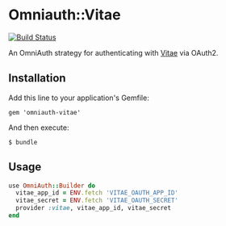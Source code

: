 # Omniauth::Vitae

[![Build Status](https://travis-ci.org/PeopleAdmin/omniauth-vitae)](https://travis-ci.org/PeopleAdmin/omniauth-vitae.png)

An OmniAuth strategy for authenticating with
[Vitae](https://chroniclevitae.com) via OAuth2.

## Installation

Add this line to your application's Gemfile:

    gem 'omniauth-vitae'

And then execute:

    $ bundle

## Usage

```ruby
use OmniAuth::Builder do
  vitae_app_id = ENV.fetch 'VITAE_OAUTH_APP_ID'
  vitae_secret = ENV.fetch 'VITAE_OAUTH_SECRET'
  provider :vitae, vitae_app_id, vitae_secret
end
```

